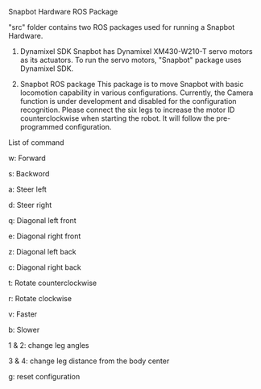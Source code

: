 Snapbot Hardware ROS Package

"src" folder contains two ROS packages used for running a Snapbot Hardware.

1. Dynamixel SDK 
 Snapbot has Dynamixel XM430-W210-T servo motors as its actuators. To run the servo motors, "Snapbot" package uses Dynamixel SDK. 
 
2. Snapbot ROS package
 This package is to move Snapbot with basic locomotion capability in various configurations. Currently, the Camera function is under development and disabled for the configuration recognition. Please connect the six legs to increase the motor ID counterclockwise when starting the robot. It will follow the pre-programmed configuration.
 
 List of command
 
 w: Forward 
 
 s: Backword 
 
 a: Steer left
 
 d: Steer right
 
 q: Diagonal left front
 
 e: Diagonal right front
 
 z: Diagonal left back
 
 c: Diagonal right back
 
 t: Rotate counterclockwise
 
 r: Rotate clockwise
 
 v: Faster
 
 b: Slower
 
 1 & 2: change leg angles 
 
 3 & 4: change leg distance from the body center
 
 g: reset configuration
 
 
